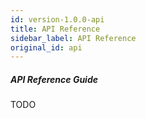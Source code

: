 ```yaml
---
id: version-1.0.0-api
title: API Reference
sidebar_label: API Reference
original_id: api
---
```


##### API Reference Guide

TODO